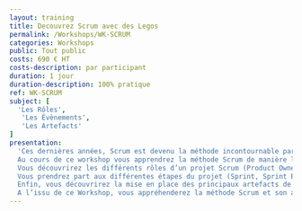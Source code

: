 ```yaml
---
layout: training
title: Decouvrez Scrum avec des Legos
permalink: /Workshops/WK-SCRUM
categories: Workshops
public: Tout public
costs: 690 € HT
costs-description: par participant
duration: 1 jour
duration-description: 100% pratique
ref: WK-SCRUM
subject: [
  'Les Rôles',
  ￼'Les Évènements',
  ￼'Les Artefacts'
]
presentation:
  'Ces dernières années, Scrum est devenu la méthode incontournable parmi les méthodes Agiles.
  Au cours de ce workshop vous apprendrez la méthode Scrum de manière ludique en réalisant un projet à l’aide de Legos.
  Vous découvrirez les différents rôles d’un projet Scrum (Product Owner, Scrum Master, Développeur).
  Vous prendrez part aux différentes étapes du projet (Sprint, Sprint Planning, Daily Scrum, Sprint Review, Sprint Retrospective).
  Enfin, vous découvrirez la mise en place des principaux artefacts de la méthode Scrum (Product Backlog, Sprint Backlog, Définition de Fini).
  A l’issu de ce Workshop, vous appréhenderez la méthode Scrum et son apport dans un projet.'
---
```

